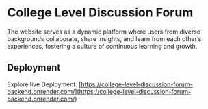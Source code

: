 # College Level Discussion Forum

The website serves as a dynamic platform where users from diverse backgrounds collaborate, share insights, and learn from each other’s experiences, fostering a culture of continuous learning and growth.



## Deployment

Explore live Deployment: [https://college-level-discussion-forum-backend.onrender.com/](https://college-level-discussion-forum-backend.onrender.com/)

